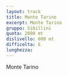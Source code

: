 ```yaml
---
layout: track
title: Monte Tarino
excerpt: Monte Tarino
gruppo: Sibillini
quota: 2000 mt
dislivello: 600 mt
difficolta: E
lunghezza:
---
```


Monte Tarino

